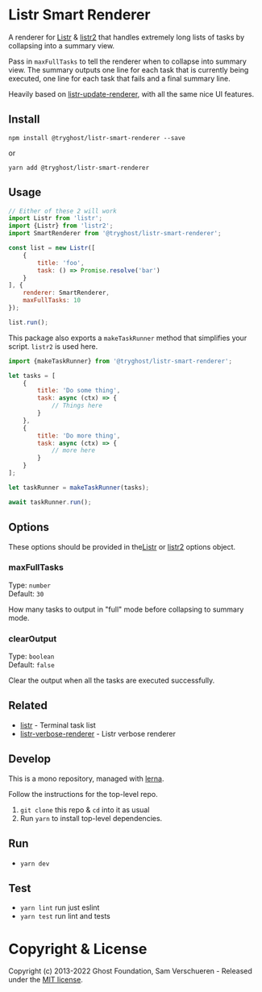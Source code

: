 # Listr Smart Renderer

A renderer for [Listr](https://github.com/SamVerschueren/listr) & [listr2](https://github.com/cenk1cenk2/listr2) that handles extremely long lists of tasks by collapsing into a summary view.

Pass in `maxFullTasks` to tell the renderer when to collapse into summary view.
The summary outputs one line for each task that is currently being executed, one line for each task that fails and a final summary line.

Heavily based on [listr-update-renderer](https://github.com/SamVerschueren/listr-update-renderer), with all the same nice UI features.


## Install

`npm install @tryghost/listr-smart-renderer --save`

or

`yarn add @tryghost/listr-smart-renderer`


## Usage

```js
// Either of these 2 will work
import Listr from 'listr';
import {Listr} from 'listr2';
import SmartRenderer from '@tryghost/listr-smart-renderer';

const list = new Listr([
    {
        title: 'foo',
        task: () => Promise.resolve('bar')
    }
], {
    renderer: SmartRenderer,
	maxFullTasks: 10
});

list.run();
```

This package also exports a `makeTaskRunner` method that simplifies your script. `listr2` is used here.

```js
import {makeTaskRunner} from '@tryghost/listr-smart-renderer';

let tasks = [
    {
        title: 'Do some thing',
        task: async (ctx) => {
            // Things here
        }
    },
    {
        title: 'Do more thing',
        task: async (ctx) => {
            // more here
        }
    }
];

let taskRunner = makeTaskRunner(tasks);

await taskRunner.run();
```

## Options

These options should be provided in the[Listr](https://github.com/SamVerschueren/listr) or [listr2](https://listr2.kilic.dev/getting-started/task-object) options object.

### maxFullTasks

Type: `number`<br>
Default: `30`

How many tasks to output in "full" mode before collapsing to summary mode.

### clearOutput

Type: `boolean`<br>
Default: `false`

Clear the output when all the tasks are executed successfully.


## Related

- [listr](https://github.com/SamVerschueren/listr) - Terminal task list
- [listr-verbose-renderer](https://github.com/SamVerschueren/listr-verbose-renderer) - Listr verbose renderer


## Develop

This is a mono repository, managed with [lerna](https://lernajs.io/).

Follow the instructions for the top-level repo.
1. `git clone` this repo & `cd` into it as usual
2. Run `yarn` to install top-level dependencies.


## Run

- `yarn dev`


## Test

- `yarn lint` run just eslint
- `yarn test` run lint and tests

# Copyright & License

Copyright (c) 2013-2022 Ghost Foundation, Sam Verschueren - Released under the [MIT license](LICENSE).
